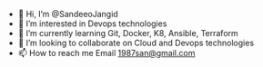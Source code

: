 - 👋 Hi, I’m @SandeeoJangid
- 👀 I’m interested in Devops technologies
- 🌱 I’m currently learning Git, Docker, K8, Ansible, Terraform
- 💞️ I’m looking to collaborate on Cloud and Devops technologies
- 📫 How to reach me Email 1987san@gmail.com

<!---
1987san/1987san is a ✨ special ✨ repository because its `README.md` (this file) appears on your GitHub profile.
You can click the Preview link to take a look at your changes.
--->
